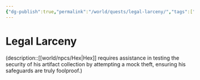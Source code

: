 ```yaml
---
{"dg-publish":true,"permalink":"/world/quests/legal-larceny/","tags":["quest"],"noteIcon":"quest"}
---
```


# Legal Larceny
(description::[[world/npcs/Hex\|Hex]] requires assistance in testing the security of his artifact collection by attempting a mock theft, ensuring his safeguards are truly foolproof.)